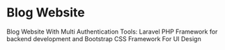 # Blog Website
Blog Website With Multi Authentication 
Tools: Laravel PHP Framework for backend development and Bootstrap CSS Framework For UI Design 
